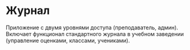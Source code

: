 # Журнал

Приложение с двумя уровнями доступа (преподаватель, админ).
Включает функционал стандартного журнала в учебном заведении (управление оценками, классами, учениками).
